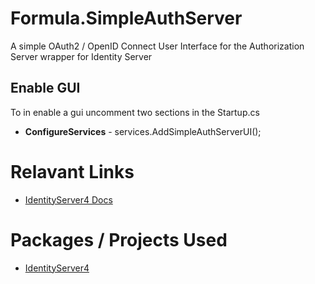 # Formula.SimpleAuthServer
A simple OAuth2 / OpenID Connect User Interface for the Authorization Server wrapper for Identity Server

## Enable GUI
To in enable a gui uncomment two sections in the Startup.cs
- **ConfigureServices** - services.AddSimpleAuthServerUI();

# Relavant Links
- [IdentityServer4 Docs](https://identityserver4.readthedocs.io)

# Packages / Projects Used
- [IdentityServer4](https://www.nuget.org/packages/IdentityServer4/)
